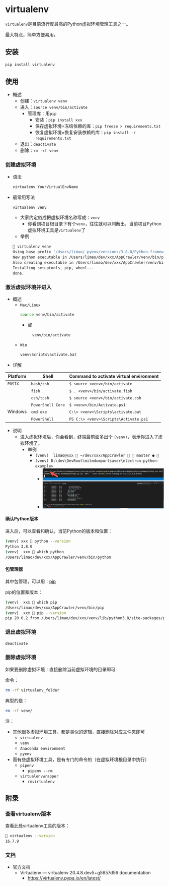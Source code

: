 # virtualenv

`virtualenv`是目前流行度最高的Python虚拟环境管理工具之一。

最大特点，简单方便易用。

## 安装

```bash
pip install virtualenv
```

## 使用

* 概述
  * 创建：`virtualenv venv`
  * 进入：`source venv/bin/activate`
    * 管理库：用`pip`
      * 安装：`pip install xxx`
      * 保存虚拟环境=冻结依赖的库：`pip freeze > requirements.txt`
      * 恢复虚拟环境=恢复安装依赖的库：`pip install -r requirements.txt`
  * 退出：`deactivate`
  * 删除：`rm -rf venv`

### 创建虚拟环境

* 语法
    ```bash
    virtualenv YourVirtualEnvName
    ```
* 最常用写法
    ```bash
    virtualenv venv
    ```
  * 大家约定俗成把虚拟环境名称写成：`venv`
    * 你看到项目根目录下有个`venv`，往往就可以判断出，当前项目Python虚拟环境工具是`virtualenv`了
  * 举例
  ```bash
   virtualenv venv
  Using base prefix '/Users/limao/.pyenv/versions/3.8.0/Python.framework/Versions/3.8'
  New python executable in /Users/limao/dev/xxx/AppCrawler/venv/bin/python3.8
  Also creating executable in /Users/limao/dev/xxx/AppCrawler/venv/bin/python
  Installing setuptools, pip, wheel...
  done.
  ```

### 激活虚拟环境并进入

* 概述
  * `Mac/Linux`
    ```bash
    source venv/bin/activate
    ```
    * 或
        ```bash
        . venv/bin/activate
        ```
  * `Win`
    ```bash
    venv\Scripts\activate.bat
    ```
* 详解

| Platform | Shell | Command to activate virtual environment |
| -------- | ----- | --------------------------------------- |
| `POSIX` | `bash/zsh` | `$ source <venv>/bin/activate` |
|  | `fish` | `$ . <venv>/bin/activate.fish` |
|  | `csh/tcsh` | `$ source <venv>/bin/activate.csh` |
|  | `PowerShell Core` | `$ <venv>/bin/Activate.ps1` |
| Windows | `cmd.exe` | `C:\> <venv>\Scripts\activate.bat` |
|  | `PowerShell` | `PS C:\> <venv>\Scripts\Activate.ps1` |

* 说明
  * 进入虚拟环境后，你会看到，终端最前面多出个 `(venv)`，表示你进入了虚拟环境了。
    * 举例
      * `(venv)  limao@xxx  ~/dev/xxx/AppCrawler   master ● `
      * `(venv) D:\dev\DevRoot\mitmdumpurlsaver\electron-python-example>`
        * ![virtualenv_prefix_venv_1](../assets/img/virtualenv_prefix_venv_1.png)
        * ![virtualenv_prefix_venv_2](../assets/img/virtualenv_prefix_venv_2.png)

#### 确认Python版本

进入后，可以查看和确认，当前Python的版本和位置：

```bash
(venv) xxx  python --version     
Python 3.8.0
(venv)  xxx  which python
/Users/limao/dev/xxx/AppCrawler/venv/bin/python
```

#### 包管理器

其中包管理，可以用：[pip](https://book.crifan.com/books/python_summary_package_manager/website/pip/)

pip的位置和版本：

```bash
(venv)  xxx  which pip
/Users/limao/dev/xxx/AppCrawler/venv/bin/pip
(venv)  xxx  pip --version                                   
pip 20.0.2 from /Users/limao/dev/xxx/venv/lib/python3.8/site-packages/pip (python 3.8)
```

### 退出虚拟环境

```bash
deactivate
```

### 删除虚拟环境

如果要删除虚拟环境：直接删除当前虚拟环境的目录即可

命令：

```bash
rm -rf virtualenv_folder
```

典型的是：

```bash
rm -rf venv/
```

注：

* 其他很多虚拟环境工具，都是类似的逻辑，直接删除对应文件夹即可
  * `virtualenv`
  * `venv`
  * `Anaconda environment`
  * `pyenv`
* 而有些虚拟环境工具，是有专门的命令的（在虚拟环境根目录中执行）
  * `pipenv`
    * `pipenv --rm`
  * `virtualenvwrapper`
    * `rmvirtualenv`

## 附录

### 查看virtualenv版本

查看此处virtualenv工具的版本：

```bash
 virtualenv --version
16.7.9
```

### 文档

* 官方文档
  * Virtualenv — virtualenv 20.4.8.dev5+g5657d56 documentation
    * https://virtualenv.pypa.io/en/latest/
